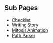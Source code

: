 ## Sub Pages
- [Checklist](/checklist)
- [Writing Story](/lookingforward)
- [Mitosis Animation](/mitosis.svg)
- [Path Parser](/path-parser)
